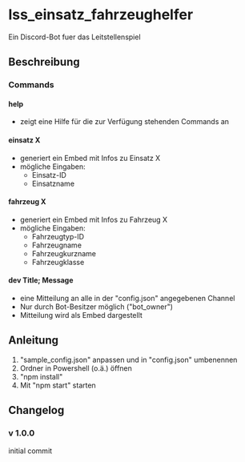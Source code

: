 # lss_einsatz_fahrzeughelfer

Ein Discord-Bot fuer das Leitstellenspiel

## Beschreibung

### Commands

#### help

-   zeigt eine Hilfe für die zur Verfügung stehenden Commands an

#### einsatz X

-   generiert ein Embed mit Infos zu Einsatz X
-   mögliche Eingaben:
    -   Einsatz-ID
    -   Einsatzname

#### fahrzeug X

-   generiert ein Embed mit Infos zu Fahrzeug X
-   mögliche Eingaben:
    -   Fahrzeugtyp-ID
    -   Fahrzeugname
    -   Fahrzeugkurzname
    -   Fahrzeugklasse

#### dev Title; Message

-   eine Mitteilung an alle in der "config.json" angegebenen Channel
-   Nur durch Bot-Besitzer möglich ("bot_owner")
-   Mitteilung wird als Embed dargestellt

## Anleitung

1. "sample_config.json" anpassen und in "config.json" umbenennen
2. Ordner in Powershell (o.ä.) öffnen
3. "npm install"
4. Mit "npm start" starten

## Changelog

### v 1.0.0

initial commit
